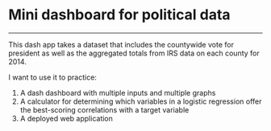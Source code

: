 # Mini dashboard for political data
----
This dash app takes a dataset that includes the countywide vote for president
as well as the aggregated totals from IRS data on each county for 2014. 

I want to use it to practice: 
1. A dash dashboard with multiple inputs and multiple graphs
2. A calculator for determining which variables in a logistic regression offer
   the best-scoring correlations with a target variable
3. A deployed web application

